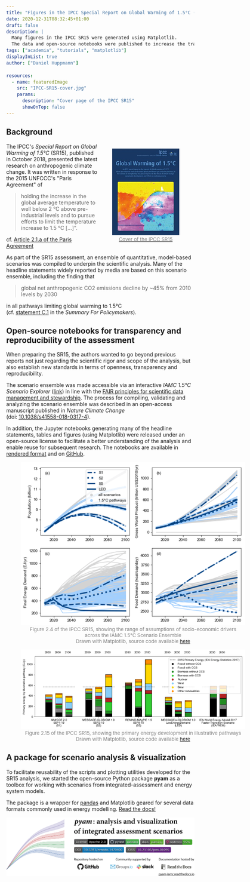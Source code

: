 ```yaml
---
title: "Figures in the IPCC Special Report on Global Warming of 1.5°C (SR15)"
date: 2020-12-31T08:32:45+01:00
draft: false
description: |
  Many figures in the IPCC SR15 were generated using Matplotlib.
  The data and open-source notebooks were published to increase the transparency and reproducibility of the analysis.
tags: ["academia", "tutorials", "matplotlib"]
displayInList: true
author: ["Daniel Huppmann"]

resources:
  - name: featuredImage
    src: "IPCC-SR15-cover.jpg"
    params:
      description: "Cover page of the IPCC SR15"
      showOnTop: false
---
```


## Background

<figure style="float: right; ">
  <a href="https://www.ipcc.ch/sr15">
  <img src="IPCC-SR15-cover.jpg" style="width: 180px; "/>
  <figcaption style="text-align: center; color: grey; font-size: small">
  Cover of the IPCC SR15</figcaption></a>
</figure>

The IPCC's _Special Report on Global Warming of 1.5°C_ (SR15), published in October 2018,
presented the latest research on anthropogenic climate change.
It was written in response to the 2015 UNFCCC's "Paris Agreement" of

> holding the increase in the global average temperature to well below 2 °C
> above pre-industrial levels and to pursue efforts to limit the temperature increase to 1.5 °C [...]".

cf. [Article 2.1.a of the Paris Agreement](https://unfccc.int/process-and-meetings/the-paris-agreement/the-paris-agreement)

As part of the SR15 assessment, an ensemble of quantitative, model-based scenarios
was compiled to underpin the scientific analysis.
Many of the headline statements widely reported by media
are based on this scenario ensemble, including the finding that

> global net anthropogenic CO2 emissions decline by ~45% from 2010 levels by 2030

in all pathways limiting global warming to 1.5°C  
(cf. [statement C.1](https://www.ipcc.ch/sr15/chapter/spm/) in the _Summary For Policymakers_).

## Open-source notebooks for transparency and reproducibility of the assessment

When preparing the SR15, the authors wanted to go beyond previous reports
not just regarding the scientific rigor and scope of the analysis,
but also establish new standards in terms of openness, transparency and reproducibility.

The scenario ensemble was made accessible via an interactive _IAMC 1.5°C Scenario Explorer_
([link](http://data.ene.iiasa.ac.at/iamc-1.5c-explorer/#/workspaces)) in line with the
[FAIR principles for scientific data management and stewardship](https://www.go-fair.org/fair-principles/).
The process for compiling, validating and analyzing the scenario ensemble
was described in an open-access manuscript published in _Nature Climate Change_  
(doi: [10.1038/s41558-018-0317-4](https://doi.org/10.1038/s41558-018-0317-4)).

In addition, the Jupyter notebooks generating many of the headline statements,
tables and figures (using Matplotlib) were released under an open-source license
to facilitate a better understanding of the analysis
and enable reuse for subsequent research.
The notebooks are available in [rendered format](https://data.ene.iiasa.ac.at/sr15_scenario_analysis)
and on [GitHub](https://github.com/iiasa/ipcc_sr15_scenario_analysis).

<figure style="width: 600px ">
  <img src="sr15-fig2.4.png" style="width: 600px; "/>
  <figcaption style="text-align: center; color: grey; font-size: small">
  Figure 2.4 of the IPCC SR15, showing the range of assumptions of socio-economic drivers<br />
  across the IAMC 1.5°C Scenario Ensemble<br />
  Drawn with Matplotlib, source code available <a href="https://data.ene.iiasa.ac.at/sr15_scenario_analysis/assessment/sr15_2.3.1_range_of_assumptions.html">here</a>
  </figcaption>
</figure>

<figure style="width: 600px ">
  <img src="sr15-fig2.15.png" style="width: 600px; "/>
  <figcaption style="text-align: center; color: grey; font-size: small">
  Figure 2.15 of the IPCC SR15, showing the primary energy development in illustrative pathways<br />
  Drawn with Matplotlib, source code available <a href="https://data.ene.iiasa.ac.at/sr15_scenario_analysis/assessment/sr15_2.4.2.1_primary_energy_marker-scenarios.html">here</a>
  </figcaption>
</figure>

## A package for scenario analysis & visualization

To facilitate reusability of the scripts and plotting utilities
developed for the SR15 analysis, we started the open-source Python package **pyam**
as a toolbox for working with scenarios from integrated-assessment and energy system models.

The package is a wrapper for [pandas](https://pandas.pydata.org) and Matplotlib
geared for several data formats commonly used in energy modelling.
[Read the docs!](https://pyam-iamc.readthedocs.io)

<a href="https://pyam-iamc.readthedocs.io"><img src="pyam-header.png"></a>
